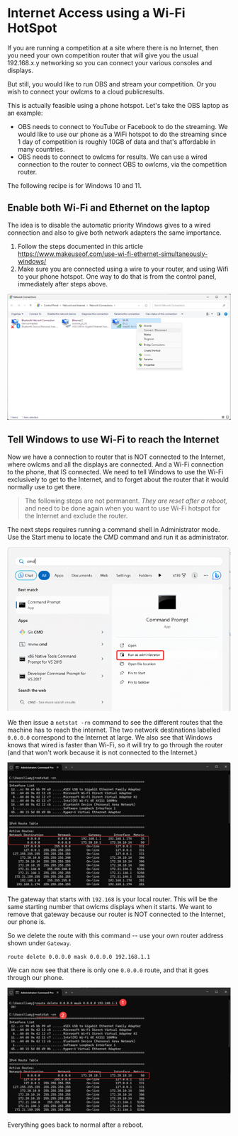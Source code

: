# Internet Access using a Wi-Fi HotSpot

If you are running a competition at a site where there is no Internet, then you need your own competition router that will give you the usual 192.168.x.y networking so you can connect your various consoles and displays.

But still, you would like to run OBS and stream your competition.  Or you wish to connect your owlcms to a cloud publicresults. 

This is actually feasible using a phone hotspot. Let's take the OBS laptop as an example:

- OBS needs to connect to YouTube or Facebook to do the streaming.  We would like to use our phone as a WiFi hotspot to do the streaming since 1 day of competition is roughly 10GB of data and that's affordable in many countries.
- OBS needs to connect to owlcms for results.  We can use a wired connection to the router to connect OBS to owlcms, via the competition router.

The following recipe is for Windows 10 and 11.

## Enable both Wi-Fi and Ethernet on the laptop

The idea is to disable the automatic priority Windows gives to a wired connection and also to give both network adapters the same importance.

1. Follow the steps documented in this article https://www.makeuseof.com/use-wi-fi-ethernet-simultaneously-windows/
2. Make sure you are connected using a wire to your router, and using Wifi to your phone hotspot.  One way to do that is from the control panel, immediately after steps above.

![NJ3gtayHHH](img/HotSpot/NJ3gtayHHH.png)

## Tell Windows to use Wi-Fi to reach the Internet

Now we have a connection to router that is NOT connected to the Internet, where owlcms and all the displays are connected.  And a Wi-Fi connection to the phone, that IS connected.  We need to tell Windows to use the Wi-Fi exclusively to get to the Internet, and to forget about the router that it would normally use to get there.

> The following steps are not permanent. *They are reset after a reboot,* and need to be done again when you want to use Wi-Fi hotspot for the Internet and exclude the router.

The next steps requires running a command shell in Administrator mode.  Use the Start menu to locate the CMD command and run it as administrator.

![OPEIQnL0mB](img/HotSpot/OPEIQnL0mB.png)

We then issue a `netstat -rn` command to see the different routes that the machine has to reach the internet.  The two network destinations labelled `0.0.0.0` correspond to the Internet at large. We also see that Windows knows that wired is faster than Wi-Fi, so it will try to go through the router (and that won't work because it is not connected to the Internet.)

![CBm1lyp1Zs](img/HotSpot/CBm1lyp1Zs.png)

The gateway that starts with `192.168` is your local router.    This will be the same starting number that owlcms displays when it starts.  We want to remove that gateway because our router is NOT connected to the Internet, our phone is.

So we delete the route with this command -- use your own router address shown under `Gateway`.

```
route delete 0.0.0.0 mask 0.0.0.0 192.168.1.1
```

We can now see that there is only one `0.0.0.0` route, and that it goes through our phone.

![vu4HgfkXnM](img/HotSpot/vu4HgfkXnM.png)

Everything goes back to normal after a reboot.